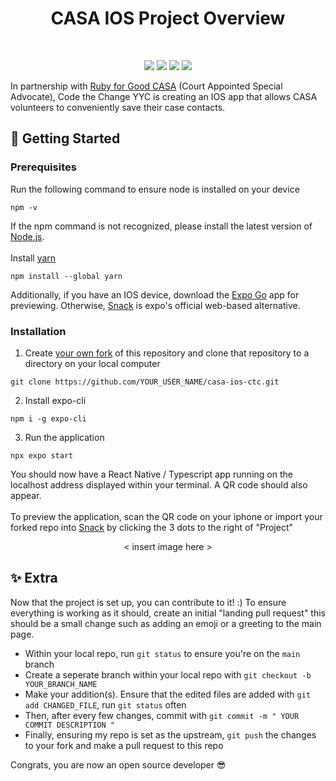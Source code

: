 <h1 align="center">
  CASA IOS Project Overview
</h1>
<br />
<p align="center"><a href="https://www.typescriptlang.org/" target="_blank"><img src="https://img.shields.io/badge/TypeScript-007ACC?style=for-the-badge&logo=typescript&logoColor=white" /></a>&nbsp;<a href="https://github.com/marklawlor/nativewind" target="_blank"><img src="https://img.shields.io/badge/tailwindcss-38BDF8?style=for-the-badge&logo=tailwindcss&logoColor=white"/></a>&nbsp;<a href="https://reactnative.dev/"><img src="https://img.shields.io/badge/react native-%2320232a.svg?style=for-the-badge&logo=react&logoColor=%2361DAFB" /></a>&nbsp;<a href="https://jestjs.io/" target="_blank"><img src="https://img.shields.io/badge/-jest-%23C21325?style=for-the-badge&logo=jest&logoColor=white" target="_blank"/></a>
</p>


</div>

<!-- ABOUT THE PROJECT -->

In partnership with [Ruby for Good CASA](https://github.com/rubyforgood/casa) (Court Appointed Special Advocate), Code the Change YYC is creating an IOS app that allows CASA volunteers to conveniently save their case contacts.

<!-- GETTING STARTED -->

## 🚀 Getting Started

### Prerequisites
Run the following command to ensure node is installed on your device

```
npm -v
```
If the npm command is not recognized, please install the latest version of [Node.js](https://nodejs.org/en/download/).
<br />
<br />
Install [yarn](https://classic.yarnpkg.com/en/docs/install#debian-stable)
```
npm install --global yarn
```

Additionally, if you have an IOS device, download the [Expo Go](https://apps.apple.com/us/app/expo-go/id982107779) app for previewing. Otherwise, [Snack](https://snack.expo.dev/) is expo's official web-based alternative.

### Installation
1. Create [your own fork](https://docs.github.com/en/get-started/quickstart/fork-a-repo) of this repository and clone that repository to a directory on your local computer
```
git clone https://github.com/YOUR_USER_NAME/casa-ios-ctc.git
```

2. Install expo-cli 
```
npm i -g expo-cli
```

3. Run the application
 ```
 npx expo start
 ```

  You should now have a React Native / Typescript app running on
  the localhost address displayed within your terminal. A QR code should also appear. 
  <br />
  <br />
  To preview the application, scan the QR code on your iphone or import your forked repo into [Snack](https://snack.expo.dev/) by clicking the 3 dots to the right of "Project"
  
  <p align="center"> < insert image here > </p>
  
  ## ✨ Extra
  
  Now that the project is set up, you can contribute to it! :)
  To ensure everything is working as it should, create an initial "landing pull request" this should be a small change such as adding an emoji or a greeting to the main page.
  - Within your local repo, run ```git status``` to ensure you're on the ```main``` branch
  - Create a seperate branch within your local repo with ```git checkout -b YOUR_BRANCH_NAME```
  - Make your addition(s). Ensure that the edited files are added with 
  ```git add CHANGED_FILE```, run ```git status``` often
  - Then, after every few changes, commit with ```git commit -m " YOUR COMMIT DESCRIPTION "```
  - Finally, ensuring my repo is set as the upstream, ```git push``` the changes to your fork and make a pull request to this repo
  
  Congrats, you are now an open source developer 😎